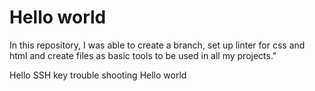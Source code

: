 # Hello world

In this repository, I was able to create a branch, set up linter for css and html and create files as basic tools to be used in all my projects."

Hello SSH key
trouble shooting
Hello world